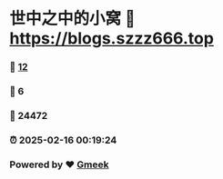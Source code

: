 # 世中之中的小窝 :link: https://blogs.szzz666.top 
### :page_facing_up: [12](https://blogs.szzz666.top/tag.html) 
### :speech_balloon: 6 
### :hibiscus: 24472 
### :alarm_clock: 2025-02-16 00:19:24 
### Powered by :heart: [Gmeek](https://github.com/Meekdai/Gmeek)
